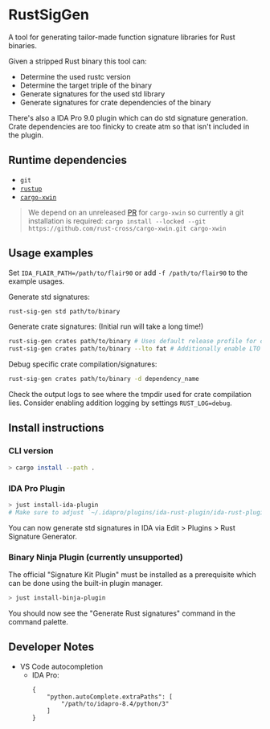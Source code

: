# RustSigGen

A tool for generating tailor-made function signature libraries for Rust binaries.

Given a stripped Rust binary this tool can:
- Determine the used rustc version
- Determine the target triple of the binary
- Generate signatures for the used std library
- Generate signatures for crate dependencies of the binary

There's also a IDA Pro 9.0 plugin which can do std signature generation. Crate dependencies are too
finicky to create atm so that isn't included in the plugin.

## Runtime dependencies
- `git`
- [`rustup`](https://rustup.rs/)
- [`cargo-xwin`](https://github.com/rust-cross/cargo-xwin)

> We depend on an unreleased [PR](https://github.com/rust-cross/cargo-xwin/pull/123) for
> `cargo-xwin` so currently a git installation is required: `cargo install --locked --git
> https://github.com/rust-cross/cargo-xwin.git cargo-xwin`

## Usage examples
Set `IDA_FLAIR_PATH=/path/to/flair90` or add `-f /path/to/flair90` to the example usages.

Generate std signatures:
```bash
rust-sig-gen std path/to/binary
```

Generate crate signatures: (Initial run will take a long time!)
```bash
rust-sig-gen crates path/to/binary # Uses default release profile for compilation
rust-sig-gen crates path/to/binary --lto fat # Additionally enable LTO
```

Debug specific crate compilation/signatures:
```bash
rust-sig-gen crates path/to/binary -d dependency_name
```
Check the output logs to see where the tmpdir used for crate compilation lies. Consider enabling addition logging by settings `RUST_LOG=debug`.

## Install instructions

### CLI version
```bash
> cargo install --path .
```

### IDA Pro Plugin
```bash
> just install-ida-plugin
# Make sure to adjust `~/.idapro/plugins/ida-rust-plugin/ida-rust-plugin.cfg`!
```
You can now generate std signatures in IDA via Edit > Plugins > Rust Signature Generator.

### Binary Ninja Plugin (currently unsupported)
The official "Signature Kit Plugin" must be installed as a prerequisite which can be done using the
built-in plugin manager.
```bash
> just install-binja-plugin
```
You should now see the "Generate Rust signatures" command in the command palette.

## Developer Notes
- VS Code autocompletion
    - IDA Pro:
        ```
        {
            "python.autoComplete.extraPaths": [
                "/path/to/idapro-8.4/python/3"
            ]
        }
        ```
